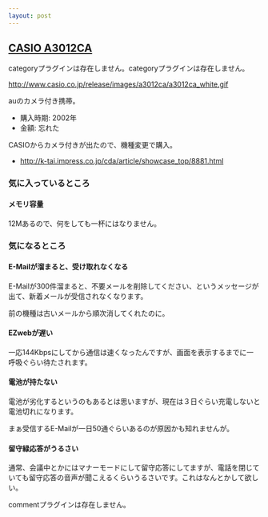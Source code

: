 ```yaml
---
layout: post
---
```

<h2><a href="http://www.casio.co.jp/k-tai/a3012ca/">CASIO A3012CA</a></h2>
<p><span class="error">categoryプラグインは存在しません。</span><span class="error">categoryプラグインは存在しません。</span></p>
<p><a href="http://www.casio.co.jp/release/images/a3012ca/a3012ca_white.gif">http://www.casio.co.jp/release/images/a3012ca/a3012ca_white.gif</a></p>
<p>auのカメラ付き携帯。</p>
<ul>
<li>購入時期: 2002年</li>
<li>金額: 忘れた</li>
</ul>
<p>CASIOからカメラ付きが出たので、機種変更で購入。</p>
<ul>
<li><a href="http://k-tai.impress.co.jp/cda/article/showcase_top/8881.html">http://k-tai.impress.co.jp/cda/article/showcase_top/8881.html</a></li>
</ul>
<h3>気に入っているところ</h3>
<h4>メモリ容量</h4>
<p>12Mあるので、何をしても一杯にはなりません。</p>
<h3>気になるところ</h3>
<h4>E-Mailが溜まると、受け取れなくなる</h4>
<p>E-Mailが300件溜まると、不要メールを削除してください、というメッセージが出て、新着メールが受信されなくなります。</p>
<p>前の機種は古いメールから順次消してくれたのに。</p>
<h4>EZwebが遅い</h4>
<p>一応144Kbpsにしてから通信は速くなったんですが、画面を表示するまでに一呼吸ぐらい待たされます。</p>
<h4>電池が持たない</h4>
<p>電池が劣化するというのもあるとは思いますが、現在は３日ぐらい充電しないと電池切れになります。</p>
<p>まぁ受信するE-Mailが一日50通ぐらいあるのが原因かも知れませんが。</p>
<h4>留守緑応答がうるさい</h4>
<p>通常、会議中とかにはマナーモードにして留守応答にしてますが、電話を閉じていても留守応答の音声が聞こえるくらいうるさいです。これはなんとかして欲しい。</p>
<p><span class="error">commentプラグインは存在しません。</span> </p>
